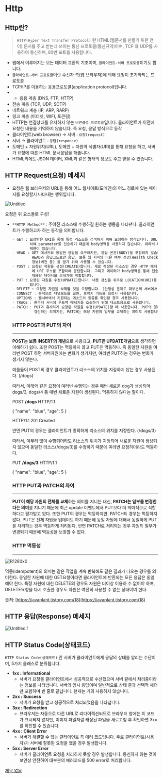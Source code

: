 # Http

## Http란?

> `HTTP(Hyper Text Transfer Protocol)` 란 HTML(웹문서를 만들기 위한 언어) 문서를 주고 받는데 쓰이는 통신 프로토콜(통신규약)이며, TCP 와 UDP를 사용하여 통신하며, 80번 포트를 사용합니다.

- 웹에서 이루어지는 모든 데이터 교환의 기초이며, `클라이언트-서버 포로토콜`이기도 합니다.
- `클라이언트-서버 프로토콜`이란 수신자 측(웹 브라우저)에 의해 요청이 초기화되는 프로토콜
- TCP/IP를 이용하는 응용프로토콜(application protocol)입니다.
- - 응용 계층 (DNS, FTP, HTTP)
- 전송 계층 (TCP, UDP, SCTP)
- 네트워크 계층 (IP, ARP, RARP)
- 링크 계층 (이더넷, WIFI, 토큰링)
- HTTP는 연결상태를 유지하지 않는 `비연결성 프로토콜`입니다. 클라이언트가 이전에 요청한 내용을 기억하지 않습니다. 즉 요청, 응답 방식으로 동작
- 클라이언트(web browser) → 서버 : `요청(request)`
- 서버 → 클라이언트 : `응답(response)`
- 도메인 + 자원위치(URL), 도메인 + 자원의 식별자(URI)를 통해 요청을 하고, 서버가 요청에 따른 HTML 문서응답을 해줍니다.
- HTML외에도 JSON 데이터, XML과 같은 형태의 정보도 주고 받을 수 있습니다.

## HTTP Request(요청) 메세지

- 요청은 웹 브라우저의 URL을 통해 어느 웹사이트(도메인)의 어느 경로에 있는 페이지를 요청할지 나타내는 행위입니다.

![Untitled](https://user-images.githubusercontent.com/44499629/119152706-846eb380-ba8b-11eb-9313-63f7ba41f53e.png)

요청은 위 요소들로 구성!

- `**HTTP Method**` : 주어진 리소스에 수행하길 원하는 행동을 나타낸다. 클라이언트가 수행하고자 하는 동작을 의미합니다.

  ```markdown
  - GET : 요청받은 URI를 통해 특정 리소스를 검색하기 위해 요청하는 방식입니다. URL 뒤에 ? 를 사용
          하여 parameter를 전송하기 때문에 body영역을 사용하지 않습니다. 따라서 데이터 전송양에
          제한이 있습니다.
  - HEAD : GET 메서드와 동일한 응답을 요구하지만, 응답 본문(BODY)을 포함하지 않습니다.
           HEAD와 응답코드로만 응답, 보통 웹 서버의 다운 여부 점검(Health Check)이나 웹 서버
           정보(버전 등) 을 얻기 위해 사용될 수 있습니다.
  - POST : 요청된 자원을 생성(CREATE)합니다. 새로 작성된 리소스인 경우 HTTP 헤더 항목 LOCATION
  	       에 URI 주소를 포함하여 응답합니다. 그리고 데이터가 body영역을 통해 전송됩니다. 따라서 
           대용량 데이터를 보내기에 적합합니다.
  - PUT : 요청된 자원을 수정(UPDATE)합니다. 내용 갱신을 위주로 LOCATION(URI)를 보내지 않아도
          됩니다. 
  - DELETE : 요청된 자원을 삭제할 것을 요청합니다. (안정성 문제로 대부분의 서버에서 비활성)
  - CONNECT : 동적으로 터널모드를 교환, 프락시 기능을 요청시 사용됩니다.
  - OPTIONS : 웹서버에서 지원되는 메소드의 종류를 확인할 경우 사용합니다.
  - TRACE : 원격지 서버에 루프백 메세지를 호출하기 위해 테스트용으로 사용합니다.
  - PATCH : PUT과 유사하게 요청된 자원을 수정(UPDATE)할 때 사용합니다. PUT의 경우 자원 전체를
            갱신하는 의미지만, PATCH는 해당 자원의 일부를 교체하는 의미로 사용합니다.
  ```

  ### **HTTP POST과 PUT의 차이**

  ---

  **POST는 보통 INSERT의 개념**으로 사용되고, **PUT은 UPDATE개념**으로 생각하면 이해하기 쉽다. 또한 POST는 멱등하지 않고 PUT은 멱등하다. 즉 동일한 자원을 여러번 POST 하면 서버자원에는 변화가 생기지만, 여러번 PUT하는 경우는 변화가 생기지 않는다.

  예를들어 POST의 경우 클라이언트가 리소스의 위치를 지정하지 않는 경우 사용된다. (/dogs)

  따라서, 아래와 같은 요청이 여러번 수행되는 경우 매번 새로운 dog가 생성되어 dogs/3, dogs/4 등 매번 새로운 자원이 생성된다. 멱등하지 않다는 말이다.

  POST **/dogs** HTTP/1.1

  { "name": "blue", "age": 5 }

  HTTP/1.1 201 Created

  반면 PUT의 경우는 클라이언트가 명확하게 리소스의 위치를 지정한다. (/dogs/3)

  따라서, 아무리 많이 수행되더라도 리소스의 위치가 지정되어 새로운 자원이 생성되지 않으며 동일한 리소스(/dogs/3)를 수정하기 때문에 여러번 요청하더라도 멱등하다.

  PUT **/dogs/3** HTTP/1.1

  { "name": "blue", "age": 5 }

  ### **HTTP PUT과 PATCH의 차이**

  ---

  **PUT이 해당 자원의 전체를 교체**하는 의미를 지니는 대신, **PATCH는 일부를 변경한다는 의미**를 지니기 때문에 최근 update 이벤트에서 PUT보다 더 의미적으로 적합하다고 평가받고 있다. 또한 PUT의 경우는 멱등하지만, PATCH의 경우는 멱등하지 않다. PUT은 전체 자원을 업데이트 하기 때문에 동일 자원에 대해서 동일하게 PUT을 처리하는 경우 멱등하게 처리된다. 반면 PATCH로 처리되는 경우 자원의 일부가 변경되기 때문에 멱등성을 보장할 수 없다.

  ### **HTTP 멱등성**

  ---
![R1280x0](https://user-images.githubusercontent.com/44499629/119153198-fd6e0b00-ba8b-11eb-97b6-8e99de61187b.jpeg)


  멱등(idempotent)의 의미는 같은 작업을 계속 반복해도 같은 결과가 나오는 경우를 의미한다. 동일한 자원에 대한 GET요청이라면 클라이언트에 반환되는 모든 응답은 동일해야 한다. 특정 자원에 대한 DELETE의 경우도 자원은 더이상 이용하 수 없어야 하며, DELETE요청을 다시 호출한 경우도 자원은 여전히 사용할 수 없는 상태야여 한다.

  출처: [https://javaplant.tistory.com/18](https://javaplant.tistory.com/18)

## HTTP 응답(Response) 메세지

![Untitled 1](https://user-images.githubusercontent.com/44499629/119152788-96505680-ba8b-11eb-94bd-7684babd9efb.png)


## HTTP Status Code(상태코드)

`HTTP Status Code(상태코드)` 란 서버가 클라이언트에게 응답의 상태를 알리는 수단이며, 5가지 클래스로 분류됩니다.

- **1xx : Informational**
  - 서버가  요청을 클라이언트에서 성공적으로 수신했으며 서버 끝에서 처리중이라는 정보를 나타냅니다. 서버의 임시 응답이며 일반적으로 상태 줄과 선택적 헤더만 포함하며 빈 줄로 끝납니다. 현재는 거의 사용하지 않습니다.
- **2xx : Success**
  - 서버가 요청을 받고 성공적으로 처리되었음을 나타냅니다.
- **3xx : Redirection**
  - 브라우저는 자동으로 다른 URL로 리다이렉션되므로 브라우저 창에는 이 코드가 표시되지 않지만, 이미지 파일처럼 캐싱된 파일을 새로고침 후 확인하면 3xx를 확인할 수 있습니다.
- **4xx : Client Error**
  - 서버가 해결할 수 없는 클라이언트 측 에러 코드입니다. 주로 클라이언트(사용자)가 서버에 잘못된 요청을 했을 경우 발생합니다.
- **5xx : Server Error**
  - 서버가 클라이언트 요청을 처리하지 못할 경우 발생합니다. 통신하지 않는 것이 보안상 안전하여 대부분의 에러코드를 500 error로 처리합니다.

[제목 없음](https://www.notion.so/f56f2158434748c88a5f51c36c149261)
